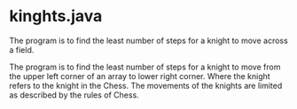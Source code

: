 # kinghts.java

The program is to find the least number of steps for a knight to move across a field.

The program is to find the least number of steps for a knight to move from the upper left corner of an array to lower right corner. Where the knight refers to the knight in the Chess. The movements of the knights are limited as described by the rules of Chess.

